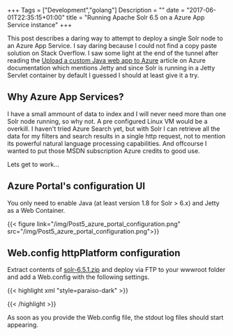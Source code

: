 +++
Tags = ["Development","golang"]
Description = ""
date = "2017-06-01T22:35:15+01:00"
title = "Running Apache Solr 6.5 on a Azure App Service instance"
+++

This post describes a daring way to attempt to deploy a single Solr node to an Azure App Service. I say daring because I could not find a copy paste solution on Stack Overflow. I saw some light at the end of the tunnel after reading the [Upload a custom Java web app to Azure](https://docs.microsoft.com/en-us/azure/app-service-web/web-sites-java-custom-upload) article on Azure documentation which mentions Jetty and since Solr is running in a Jetty Servlet container by default I guessed I should at least give it a try.

## Why Azure App Services?

I have a small ammount of data to index and I will never need more than one Solr node running, so why not. A pre configured Linux VM would be a overkill. I haven't tried Azure Search yet, but with Solr I can retrieve all the data for my filters and search results in a single http request, not to mention its powerful natural language processing capabilities. And offcourse I wanted to put those MSDN subscription Azure credits to good use.

Lets get to work...

## Azure Portal's configuration UI
You only need to enable Java (at least version 1.8 for Solr > 6.x) and Jetty as a Web Container.

{{< figure link="/img/Post5_azure_portal_configuration.png" src="/img/Post5_azure_portal_configuration.png">}}

## Web.config httpPlatform configuration
Extract contents of [solr-6.5.1.zip](http://www-eu.apache.org/dist/lucene/solr/6.5.1/) and deploy via FTP to your wwwroot folder and add a Web.config with the following settings.

{{< highlight xml "style=paraiso-dark" >}}
<?xml version="1.0" encoding="UTF-8"?>
<configuration>
  <system.webServer>    
    <handlers>
      <add  name="httppPlatformHandler" 
            path="*" 
            verb="*" 
            modules="httpPlatformHandler" 
            resourceType="Unspecified" />
    </handlers>
    <httpPlatform processPath="%HOME%\site\wwwroot\bin\solr.cmd" 
        arguments="start -p %HTTP_PLATFORM_PORT%"
        startupTimeLimit="20"
        startupRetryCount="10"
        stdoutLogEnabled="true">
    </httpPlatform>
  </system.webServer>
</configuration>
{{< /highlight >}}

As soon as you provide the Web.config file, the stdout log files should start appearing.
